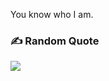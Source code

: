 You know who I am.<br>

### ✍️ Random Quote
![](https://quotes-github-readme.vercel.app/api?type=horizontal&theme=radical)
